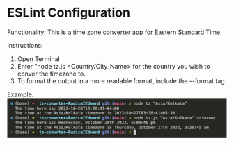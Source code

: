 # ESLint Configuration

Functionality:
This is a time zone converter app for Eastern Standard Time.

Instructions:
1. Open Terminal
2. Enter "node tz.js <Country/City_Name> for the country you wish to conver the timezone to.
3. To format the output in a more readable format, include the --format tag

Example:
![App in Use](images/in-use.png)